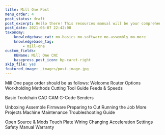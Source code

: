 ```yaml
---
title: Mill One Post
menu_order: 4
post_status: draft
post_excerpt: Hello there! This resources manual will be your comprehensive guide on everything you need to know to start cutting with your Mill One including assembly, software, CNC use, and maintenance.
post_date: 2021-05-07 22:42:00
taxonomy:
    knowledgebase_cat: mo-basics mo-software mo-assembly mo-more
    knowledgebase_tag:
        - mill-one
custom_fields:
    KBName: Mill One CNC
    basepress_post_icon: bp-caret-right
skip_file: yes
featured_image: _images/post-image.jpg
---
```


Mill One page order should be as follows:
Welcome
Router Options
Workholding Methods
Cutting Tool Guide
Feeds & Speeds

Basic Toolchain
CAD
CAM
G-Code Senders

Unboxing
Assemble
Firmware
Preparing to Cut
Running the Job
More Projects
Machine Maintenance
Troubleshooting Guide

Open Source & Mods
Touch Plate Wiring
Changing Acceleration Settings
Safety Manual
Warranty
